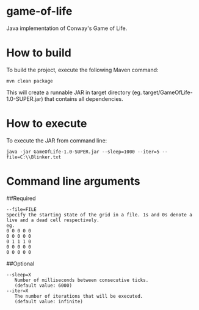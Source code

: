 game-of-life
============

Java implementation of Conway's Game of Life.  

# How to build

To build the project, execute the following Maven command:

    mvn clean package
    
This will create a runnable JAR in target directory (eg. target/GameOfLife-1.0-SUPER.jar) that contains all dependencies.

# How to execute

To execute the JAR from command line:

    java -jar GameOfLife-1.0-SUPER.jar --sleep=1000 --iter=5 --file=C:\\Blinker.txt
    
# Command line arguments

##Required

    --file=FILE
    Specify the starting state of the grid in a file. 1s and 0s denote a live and a dead cell respectively.
    eg.
    0 0 0 0 0
    0 0 0 0 0
    0 1 1 1 0
    0 0 0 0 0
    0 0 0 0 0

##Optional

    --sleep=X
       Number of milliseconds between consecutive ticks.
       (default value: 6000)
    --iter=X
       The number of iterations that will be executed.
       (default value: infinite)
